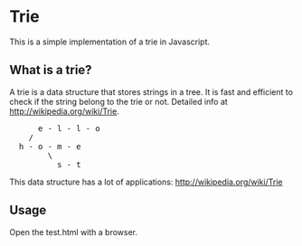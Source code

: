 # Trie

This is a simple implementation of a trie in Javascript.


## What is a trie?

A trie is a data structure that stores strings in a tree. It is fast and efficient to check if the string belong to the trie or not. Detailed info at http://wikipedia.org/wiki/Trie.

<pre>
      e - l - l - o
    /
  h - o - m - e 
        \
          s - t 
</pre>

This data structure has a lot of applications: http://wikipedia.org/wiki/Trie

## Usage

Open the test.html with a browser.